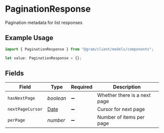 # PaginationResponse

Pagination metadata for list responses

## Example Usage

```typescript
import { PaginationResponse } from "@gram/client/models/components";

let value: PaginationResponse = {};
```

## Fields

| Field                                                                                         | Type                                                                                          | Required                                                                                      | Description                                                                                   |
| --------------------------------------------------------------------------------------------- | --------------------------------------------------------------------------------------------- | --------------------------------------------------------------------------------------------- | --------------------------------------------------------------------------------------------- |
| `hasNextPage`                                                                                 | *boolean*                                                                                     | :heavy_minus_sign:                                                                            | Whether there is a next page                                                                  |
| `nextPageCursor`                                                                              | [Date](https://developer.mozilla.org/en-US/docs/Web/JavaScript/Reference/Global_Objects/Date) | :heavy_minus_sign:                                                                            | Cursor for next page                                                                          |
| `perPage`                                                                                     | *number*                                                                                      | :heavy_minus_sign:                                                                            | Number of items per page                                                                      |